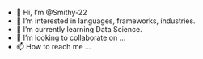 - 👋 Hi, I’m @Smithy-22
- 👀 I’m interested in languages, frameworks, industries.
- 🌱 I’m currently learning Data Science.
- 💞️ I’m looking to collaborate on ...
- 📫 How to reach me ...

<!---
Smithy-22/Smithy-22 is a ✨ special ✨ repository because its `README.md` (this file) appears on your GitHub profile.
You can click the Preview link to take a look at your changes.
--->

